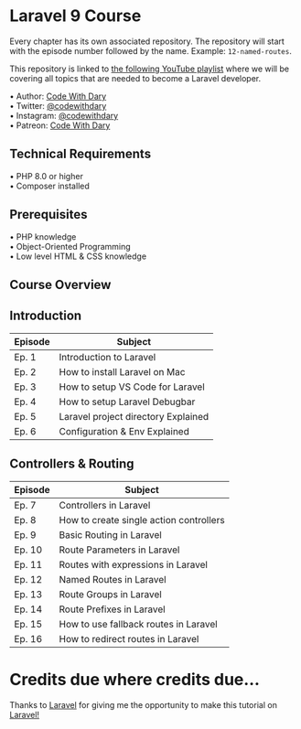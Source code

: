 # Laravel 9 Course

Every chapter has its own associated repository. The repository will start with the episode number followed by the name. Example: ```12-named-routes```.

This repository is linked to [the following YouTube playlist]() where we will be covering all topics that are needed to become a Laravel developer.

•	Author: [Code With Dary](https://github.com/codewithdary/) <br>
•	Twitter: [@codewithdary](https://twitter.com/codewithdary) <br>
•	Instagram: [@codewithdary](https://www.instagram.com/codewithdary/) <br>
•	Patreon: [Code With Dary](https://www.patreon.com/user?u=30307830/) <br>

## Technical Requirements
•	PHP 8.0 or higher <br>
•	Composer installed <br>

## Prerequisites
•	PHP knowledge <br>
•	Object-Oriented Programming <br>
•	Low level HTML & CSS knowledge <br>

## Course Overview

## Introduction
| **Episode**   | **Subject** |
| ------------- |-------------|
| Ep. 1         | Introduction to Laravel |
| Ep. 2         | How to install Laravel on Mac |
| Ep. 3         | How to setup VS Code for Laravel |
| Ep. 4         | How to setup Laravel Debugbar |
| Ep. 5         | Laravel project directory Explained |
| Ep. 6         | Configuration & Env Explained |

## Controllers & Routing
| **Episode**   | **Subject** |
| ------------- |-------------|
| Ep. 7         | Controllers in Laravel |
| Ep. 8         | How to create single action controllers |
| Ep. 9         | Basic Routing in Laravel |
| Ep. 10        | Route Parameters in Laravel |
| Ep. 11        | Routes with expressions in Laravel |
| Ep. 12        | Named Routes in Laravel |
| Ep. 13        | Route Groups in Laravel |
| Ep. 14        | Route Prefixes in Laravel |
| Ep. 15        | How to use fallback routes in Laravel |
| Ep. 16        | How to redirect routes in Laravel |

# Credits due where credits due…
Thanks to [Laravel](https://laravel.com/) for giving me the opportunity to make this tutorial on [Laravel!](https://laravel.com/docs/9.x/)
